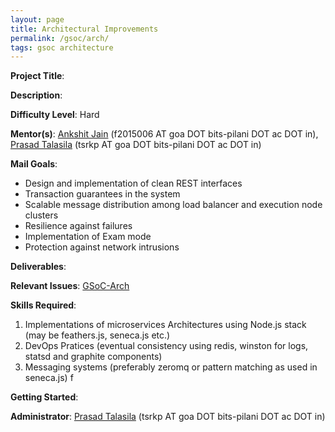 ```yaml
---
layout: page
title: Architectural Improvements
permalink: /gsoc/arch/
tags: gsoc architecture
---
```

**Project Title**:

**Description**:

**Difficulty Level**: Hard

**Mentor(s)**: [Ankshit Jain](https://github.com/AnkshitJain) (f2015006 AT goa DOT bits-pilani DOT ac DOT in), [Prasad Talasila](https://github.com/prasadtalasila) (tsrkp AT goa DOT bits-pilani DOT ac DOT in)

**Mail Goals**:
* Design and implementation of clean REST interfaces
* Transaction guarantees in the system
* Scalable message distribution among load balancer and execution node clusters
* Resilience against failures
* Implementation of Exam mode
* Protection against network intrusions

**Deliverables**:

**Relevant Issues**: [GSoC-Arch](https://github.com/AutolabJS/AutolabJS/labels/GSoC-Arch)

**Skills Required**:
1. Implementations of microservices Architectures using Node.js stack (may be feathers.js, seneca.js etc.)
1. DevOps Pratices (eventual consistency using redis, winston for logs, statsd and graphite components)
1. Messaging systems (preferably zeromq or pattern matching as used in seneca.js) f

**Getting Started**:

**Administrator**: [Prasad Talasila](https://github.com/prasadtalasila) (tsrkp AT goa DOT bits-pilani DOT ac DOT in)

